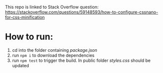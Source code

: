 This repo is linked to Stack Overflow question:
https://stackoverflow.com/questions/59148593/how-to-configure-cssnano-for-css-minification

# How to run:

1. cd into the folder containing *package.json*
2. run `npm i` to download the dependencies
3. run `npm test` to trigger the build. In public folder *styles.css* should be updated
